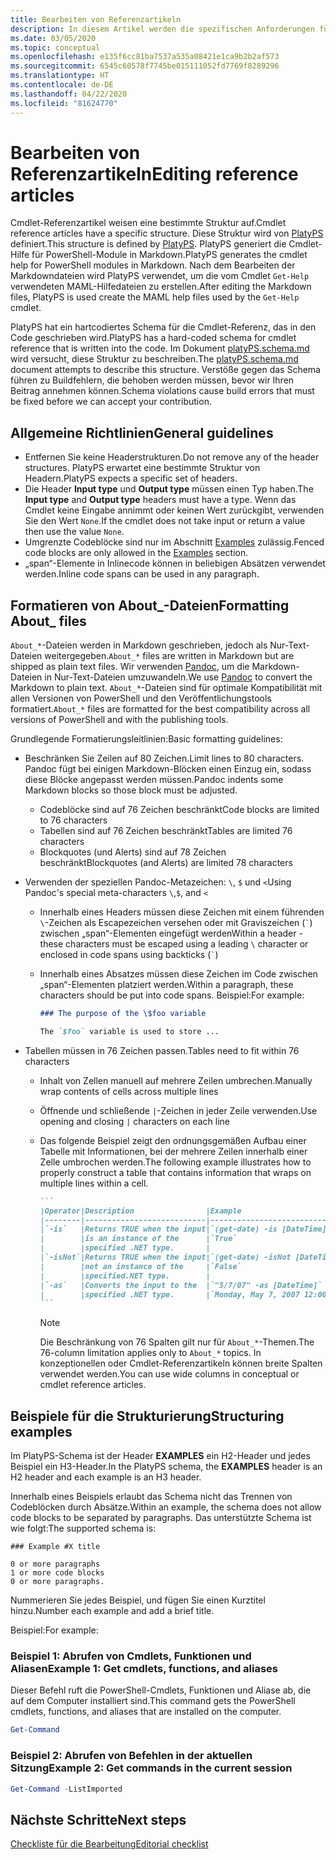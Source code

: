 ```yaml
---
title: Bearbeiten von Referenzartikeln
description: In diesem Artikel werden die spezifischen Anforderungen für die Bearbeitung der Cmdlet-Referenz und „About_“-Themen in der PowerShell-Dokumentation erläutert.
ms.date: 03/05/2020
ms.topic: conceptual
ms.openlocfilehash: e135f6cc81ba7537a535a08421e1ca9b2b2af573
ms.sourcegitcommit: 6545c60578f7745be015111052fd7769f8289296
ms.translationtype: HT
ms.contentlocale: de-DE
ms.lasthandoff: 04/22/2020
ms.locfileid: "81624770"
---
```

# <a name="editing-reference-articles"></a><span data-ttu-id="014b7-103">Bearbeiten von Referenzartikeln</span><span class="sxs-lookup"><span data-stu-id="014b7-103">Editing reference articles</span></span>

<span data-ttu-id="014b7-104">Cmdlet-Referenzartikel weisen eine bestimmte Struktur auf.</span><span class="sxs-lookup"><span data-stu-id="014b7-104">Cmdlet reference articles have a specific structure.</span></span> <span data-ttu-id="014b7-105">Diese Struktur wird von [PlatyPS][] definiert.</span><span class="sxs-lookup"><span data-stu-id="014b7-105">This structure is defined by [PlatyPS][].</span></span>
<span data-ttu-id="014b7-106">PlatyPS generiert die Cmdlet-Hilfe für PowerShell-Module in Markdown.</span><span class="sxs-lookup"><span data-stu-id="014b7-106">PlatyPS generates the cmdlet help for PowerShell modules in Markdown.</span></span> <span data-ttu-id="014b7-107">Nach dem Bearbeiten der Markdowndateien wird PlatyPS verwendet, um die vom Cmdlet `Get-Help` verwendeten MAML-Hilfedateien zu erstellen.</span><span class="sxs-lookup"><span data-stu-id="014b7-107">After editing the Markdown files, PlatyPS is used create the MAML help files used by the `Get-Help` cmdlet.</span></span>

<span data-ttu-id="014b7-108">PlatyPS hat ein hartcodiertes Schema für die Cmdlet-Referenz, das in den Code geschrieben wird.</span><span class="sxs-lookup"><span data-stu-id="014b7-108">PlatyPS has a hard-coded schema for cmdlet reference that is written into the code.</span></span> <span data-ttu-id="014b7-109">Im Dokument [platyPS.schema.md][] wird versucht, diese Struktur zu beschreiben.</span><span class="sxs-lookup"><span data-stu-id="014b7-109">The [platyPS.schema.md][] document attempts to describe this structure.</span></span> <span data-ttu-id="014b7-110">Verstöße gegen das Schema führen zu Buildfehlern, die behoben werden müssen, bevor wir Ihren Beitrag annehmen können.</span><span class="sxs-lookup"><span data-stu-id="014b7-110">Schema violations cause build errors that must be fixed before we can accept your contribution.</span></span>

## <a name="general-guidelines"></a><span data-ttu-id="014b7-111">Allgemeine Richtlinien</span><span class="sxs-lookup"><span data-stu-id="014b7-111">General guidelines</span></span>

- <span data-ttu-id="014b7-112">Entfernen Sie keine Headerstrukturen.</span><span class="sxs-lookup"><span data-stu-id="014b7-112">Do not remove any of the header structures.</span></span> <span data-ttu-id="014b7-113">PlatyPS erwartet eine bestimmte Struktur von Headern.</span><span class="sxs-lookup"><span data-stu-id="014b7-113">PlatyPS expects a specific set of headers.</span></span>
- <span data-ttu-id="014b7-114">Die Header **Input type** und **Output type** müssen einen Typ haben.</span><span class="sxs-lookup"><span data-stu-id="014b7-114">The **Input type** and **Output type** headers must have a type.</span></span> <span data-ttu-id="014b7-115">Wenn das Cmdlet keine Eingabe annimmt oder keinen Wert zurückgibt, verwenden Sie den Wert `None`.</span><span class="sxs-lookup"><span data-stu-id="014b7-115">If the cmdlet does not take input or return a value then use the value `None`.</span></span>
- <span data-ttu-id="014b7-116">Umgrenzte Codeblöcke sind nur im Abschnitt [Examples](#structuring-examples) zulässig.</span><span class="sxs-lookup"><span data-stu-id="014b7-116">Fenced code blocks are only allowed in the [Examples](#structuring-examples) section.</span></span>
- <span data-ttu-id="014b7-117">„span“-Elemente in Inlinecode können in beliebigen Absätzen verwendet werden.</span><span class="sxs-lookup"><span data-stu-id="014b7-117">Inline code spans can be used in any paragraph.</span></span>

## <a name="formatting-about_-files"></a><span data-ttu-id="014b7-118">Formatieren von About_-Dateien</span><span class="sxs-lookup"><span data-stu-id="014b7-118">Formatting About_ files</span></span>

<span data-ttu-id="014b7-119">`About_*`-Dateien werden in Markdown geschrieben, jedoch als Nur-Text-Dateien weitergegeben.</span><span class="sxs-lookup"><span data-stu-id="014b7-119">`About_*` files are written in Markdown but are shipped as plain text files.</span></span> <span data-ttu-id="014b7-120">Wir verwenden [Pandoc][], um die Markdown-Dateien in Nur-Text-Dateien umzuwandeln.</span><span class="sxs-lookup"><span data-stu-id="014b7-120">We use [Pandoc][] to convert the Markdown to plain text.</span></span> <span data-ttu-id="014b7-121">`About_*`-Dateien sind für optimale Kompatibilität mit allen Versionen von PowerShell und den Veröffentlichungstools formatiert.</span><span class="sxs-lookup"><span data-stu-id="014b7-121">`About_*` files are formatted for the best compatibility across all versions of PowerShell and with the publishing tools.</span></span>

<span data-ttu-id="014b7-122">Grundlegende Formatierungsleitlinien:</span><span class="sxs-lookup"><span data-stu-id="014b7-122">Basic formatting guidelines:</span></span>

- <span data-ttu-id="014b7-123">Beschränken Sie Zeilen auf 80 Zeichen.</span><span class="sxs-lookup"><span data-stu-id="014b7-123">Limit lines to 80 characters.</span></span> <span data-ttu-id="014b7-124">Pandoc fügt bei einigen Markdown-Blöcken einen Einzug ein, sodass diese Blöcke angepasst werden müssen.</span><span class="sxs-lookup"><span data-stu-id="014b7-124">Pandoc indents some Markdown blocks so those block must be adjusted.</span></span>
  - <span data-ttu-id="014b7-125">Codeblöcke sind auf 76 Zeichen beschränkt</span><span class="sxs-lookup"><span data-stu-id="014b7-125">Code blocks are limited to 76 characters</span></span>
  - <span data-ttu-id="014b7-126">Tabellen sind auf 76 Zeichen beschränkt</span><span class="sxs-lookup"><span data-stu-id="014b7-126">Tables are limited 76 characters</span></span>
  - <span data-ttu-id="014b7-127">Blockquotes (und Alerts) sind auf 78 Zeichen beschränkt</span><span class="sxs-lookup"><span data-stu-id="014b7-127">Blockquotes (and Alerts) are limited 78 characters</span></span>

- <span data-ttu-id="014b7-128">Verwenden der speziellen Pandoc-Metazeichen: `\`, `$` und `<`</span><span class="sxs-lookup"><span data-stu-id="014b7-128">Using Pandoc's special meta-characters `\`,`$`, and `<`</span></span>
  - <span data-ttu-id="014b7-129">Innerhalb eines Headers müssen diese Zeichen mit einem führenden `\`-Zeichen als Escapezeichen versehen oder mit Graviszeichen (`` ` ``) zwischen „span“-Elementen eingefügt werden</span><span class="sxs-lookup"><span data-stu-id="014b7-129">Within a header - these characters must be escaped using a leading `\` character or enclosed in code spans using backticks (`` ` ``)</span></span>
  - <span data-ttu-id="014b7-130">Innerhalb eines Absatzes müssen diese Zeichen im Code zwischen „span“-Elementen platziert werden.</span><span class="sxs-lookup"><span data-stu-id="014b7-130">Within a paragraph, these characters should be put into code spans.</span></span> <span data-ttu-id="014b7-131">Beispiel:</span><span class="sxs-lookup"><span data-stu-id="014b7-131">For example:</span></span>

    ~~~markdown
    ### The purpose of the \$foo variable

    The `$foo` variable is used to store ...
    ~~~

- <span data-ttu-id="014b7-132">Tabellen müssen in 76 Zeichen passen.</span><span class="sxs-lookup"><span data-stu-id="014b7-132">Tables need to fit within 76 characters</span></span>
  - <span data-ttu-id="014b7-133">Inhalt von Zellen manuell auf mehrere Zeilen umbrechen.</span><span class="sxs-lookup"><span data-stu-id="014b7-133">Manually wrap contents of cells across multiple lines</span></span>
  - <span data-ttu-id="014b7-134">Öffnende und schließende `|`-Zeichen in jeder Zeile verwenden.</span><span class="sxs-lookup"><span data-stu-id="014b7-134">Use opening and closing `|` characters on each line</span></span>
  - <span data-ttu-id="014b7-135">Das folgende Beispiel zeigt den ordnungsgemäßen Aufbau einer Tabelle mit Informationen, bei der mehrere Zeilen innerhalb einer Zelle umbrochen werden.</span><span class="sxs-lookup"><span data-stu-id="014b7-135">The following example illustrates how to properly construct a table that contains information that wraps on multiple lines within a cell.</span></span>

    ~~~markdown
    ```
    |Operator|Description                |Example                          |
    |--------|---------------------------|---------------------------------|
    |`-is`   |Returns TRUE when the input|`(get-date) -is [DateTime]`      |
    |        |is an instance of the      |`True`                           |
    |        |specified .NET type.       |                                 |
    |`-isNot`|Returns TRUE when the input|`(get-date) -isNot [DateTime]`   |
    |        |not an instance of the     |`False`                          |
    |        |specified.NET type.        |                                 |
    |`-as`   |Converts the input to the  |`"5/7/07" -as [DateTime]`        |
    |        |specified .NET type.       |`Monday, May 7, 2007 12:00:00 AM`|
    ```
    ~~~

    > [!NOTE]
    > <span data-ttu-id="014b7-136">Die Beschränkung von 76 Spalten gilt nur für `About_*`-Themen.</span><span class="sxs-lookup"><span data-stu-id="014b7-136">The 76-column limitation applies only to `About_*` topics.</span></span> <span data-ttu-id="014b7-137">In konzeptionellen oder Cmdlet-Referenzartikeln können breite Spalten verwendet werden.</span><span class="sxs-lookup"><span data-stu-id="014b7-137">You can use wide columns in conceptual or cmdlet reference articles.</span></span>

## <a name="structuring-examples"></a><span data-ttu-id="014b7-138">Beispiele für die Strukturierung</span><span class="sxs-lookup"><span data-stu-id="014b7-138">Structuring examples</span></span>

<span data-ttu-id="014b7-139">Im PlatyPS-Schema ist der Header **EXAMPLES** ein H2-Header und jedes Beispiel ein H3-Header.</span><span class="sxs-lookup"><span data-stu-id="014b7-139">In the PlatyPS schema, the **EXAMPLES** header is an H2 header and each example is an H3 header.</span></span>

<span data-ttu-id="014b7-140">Innerhalb eines Beispiels erlaubt das Schema nicht das Trennen von Codeblöcken durch Absätze.</span><span class="sxs-lookup"><span data-stu-id="014b7-140">Within an example, the schema does not allow code blocks to be separated by paragraphs.</span></span> <span data-ttu-id="014b7-141">Das unterstützte Schema ist wie folgt:</span><span class="sxs-lookup"><span data-stu-id="014b7-141">The supported schema is:</span></span>

```
### Example #X title

0 or more paragraphs
1 or more code blocks
0 or more paragraphs.
```

<span data-ttu-id="014b7-142">Nummerieren Sie jedes Beispiel, und fügen Sie einen Kurztitel hinzu.</span><span class="sxs-lookup"><span data-stu-id="014b7-142">Number each example and add a brief title.</span></span>

<span data-ttu-id="014b7-143">Beispiel:</span><span class="sxs-lookup"><span data-stu-id="014b7-143">For example:</span></span>

### <a name="example-1-get-cmdlets-functions-and-aliases"></a><span data-ttu-id="014b7-144">Beispiel 1: Abrufen von Cmdlets, Funktionen und Aliasen</span><span class="sxs-lookup"><span data-stu-id="014b7-144">Example 1: Get cmdlets, functions, and aliases</span></span>

<span data-ttu-id="014b7-145">Dieser Befehl ruft die PowerShell-Cmdlets, Funktionen und Aliase ab, die auf dem Computer installiert sind.</span><span class="sxs-lookup"><span data-stu-id="014b7-145">This command gets the PowerShell cmdlets, functions, and aliases that are installed on the computer.</span></span>

```powershell
Get-Command
```

### <a name="example-2-get-commands-in-the-current-session"></a><span data-ttu-id="014b7-146">Beispiel 2: Abrufen von Befehlen in der aktuellen Sitzung</span><span class="sxs-lookup"><span data-stu-id="014b7-146">Example 2: Get commands in the current session</span></span>

```powershell
Get-Command -ListImported
```

## <a name="next-steps"></a><span data-ttu-id="014b7-147">Nächste Schritte</span><span class="sxs-lookup"><span data-stu-id="014b7-147">Next steps</span></span>

[<span data-ttu-id="014b7-148">Checkliste für die Bearbeitung</span><span class="sxs-lookup"><span data-stu-id="014b7-148">Editorial checklist</span></span>](editorial-checklist.md)

<!-- link references -->
[PlatyPS]: https://github.com/powershell/platyps
[platyPS.schema.md]: https://github.com/PowerShell/platyPS/blob/master/platyPS.schema.md
[issue1806]: https://github.com/MicrosoftDocs/PowerShell-Docs/issues/1806
[about-example]: /PowerShell/module/Microsoft.PowerShell.Core/About/about_Comparison_Operators
[Pandoc]: https://pandoc.org
